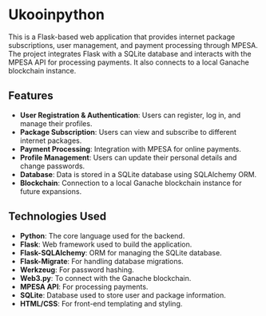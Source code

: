 # Ukooinpython

This is a Flask-based web application that provides internet package subscriptions, user management, and payment processing through MPESA. The project integrates Flask with a SQLite database and interacts with the MPESA API for processing payments. It also connects to a local Ganache blockchain instance.

## Features

- **User Registration & Authentication**: Users can register, log in, and manage their profiles.
- **Package Subscription**: Users can view and subscribe to different internet packages.
- **Payment Processing**: Integration with MPESA for online payments.
- **Profile Management**: Users can update their personal details and change passwords.
- **Database**: Data is stored in a SQLite database using SQLAlchemy ORM.
- **Blockchain**: Connection to a local Ganache blockchain instance for future expansions.

## Technologies Used

- **Python**: The core language used for the backend.
- **Flask**: Web framework used to build the application.
- **Flask-SQLAlchemy**: ORM for managing the SQLite database.
- **Flask-Migrate**: For handling database migrations.
- **Werkzeug**: For password hashing.
- **Web3.py**: To connect with the Ganache blockchain.
- **MPESA API**: For processing payments.
- **SQLite**: Database used to store user and package information.
- **HTML/CSS**: For front-end templating and styling.

